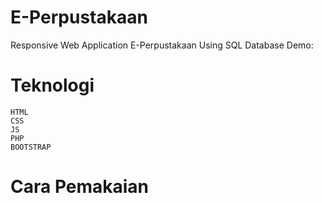 # E-Perpustakaan
Responsive Web Application E-Perpustakaan Using SQL Database
Demo: 
# Teknologi
```
HTML
CSS
JS
PHP
BOOTSTRAP
```
# Cara Pemakaian
